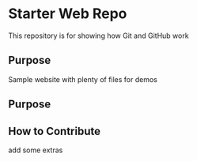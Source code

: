 # Starter Web Repo

This repository is for showing how Git and GitHub work

## Purpose

Sample website with plenty of files for demos

## Purpose

## How to Contribute
add some extras